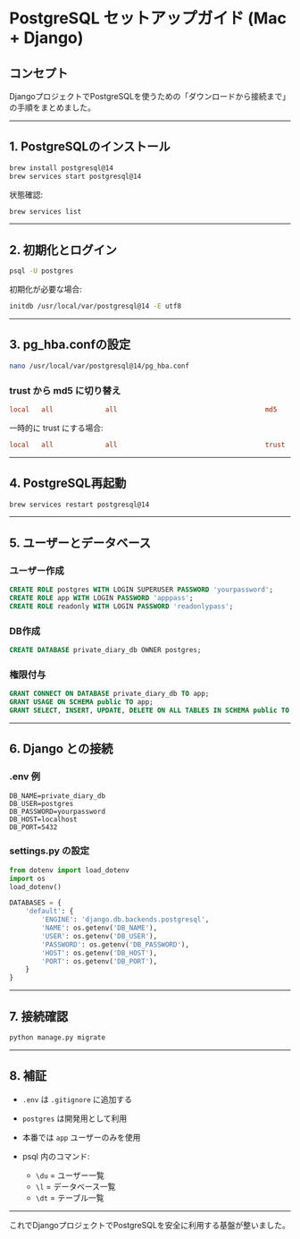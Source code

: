 # PostgreSQL セットアップガイド (Mac + Django)

## コンセプト

DjangoプロジェクトでPostgreSQLを使うための「ダウンロードから接続まで」の手順をまとめました。

---

## 1. PostgreSQLのインストール

```bash
brew install postgresql@14
brew services start postgresql@14
```

状態確認:

```bash
brew services list
```

---

## 2. 初期化とログイン

```bash
psql -U postgres
```

初期化が必要な場合:

```bash
initdb /usr/local/var/postgresql@14 -E utf8
```

---

## 3. pg\_hba.confの設定

```bash
nano /usr/local/var/postgresql@14/pg_hba.conf
```

### trust から md5 に切り替え

```conf
local   all             all                                     md5
```

一時的に trust にする場合:

```conf
local   all             all                                     trust
```

---

## 4. PostgreSQL再起動

```bash
brew services restart postgresql@14
```

---

## 5. ユーザーとデータベース

### ユーザー作成

```sql
CREATE ROLE postgres WITH LOGIN SUPERUSER PASSWORD 'yourpassword';
CREATE ROLE app WITH LOGIN PASSWORD 'apppass';
CREATE ROLE readonly WITH LOGIN PASSWORD 'readonlypass';
```

### DB作成

```sql
CREATE DATABASE private_diary_db OWNER postgres;
```

### 権限付与

```sql
GRANT CONNECT ON DATABASE private_diary_db TO app;
GRANT USAGE ON SCHEMA public TO app;
GRANT SELECT, INSERT, UPDATE, DELETE ON ALL TABLES IN SCHEMA public TO app;
```

---

## 6. Django との接続

### .env 例

```env
DB_NAME=private_diary_db
DB_USER=postgres
DB_PASSWORD=yourpassword
DB_HOST=localhost
DB_PORT=5432
```

### settings.py の設定

```python
from dotenv import load_dotenv
import os
load_dotenv()

DATABASES = {
    'default': {
        'ENGINE': 'django.db.backends.postgresql',
        'NAME': os.getenv('DB_NAME'),
        'USER': os.getenv('DB_USER'),
        'PASSWORD': os.getenv('DB_PASSWORD'),
        'HOST': os.getenv('DB_HOST'),
        'PORT': os.getenv('DB_PORT'),
    }
}
```

---

## 7. 接続確認

```bash
python manage.py migrate
```

---

## 8. 補証

* `.env` は `.gitignore` に追加する
* `postgres` は開発用として利用
* 本番では `app` ユーザーのみを使用
* psql 内のコマンド:

  * `\du` = ユーザー一覧
  * `\l` = データベース一覧
  * `\dt` = テーブル一覧

---

これでDjangoプロジェクトでPostgreSQLを安全に利用する基盤が整いました。

